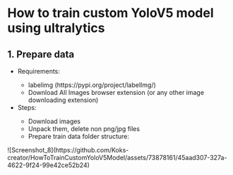 # How to train custom YoloV5 model using ultralytics

<h2>1. Prepare data</h2>
<ul>
  <li>Requirements:</li>
  <ul>
    <li>labelimg (https://pypi.org/project/labelImg/)</li>
    <li>Download All Images browser extension (or any other image downloading extension)</li>
  </ul>
  <li>Steps:</li>
  <ul>
    <li>Download images</li>
    <li>Unpack them, delete non png/jpg files</li>
    <li>Prepare train data folder structure:</li>


  </ul>
</ul>
![Screenshot_8](https://github.com/Koks-creator/HowToTrainCustomYoloV5Model/assets/73878161/45aad307-327a-4622-9f24-99e42ce52b24)
